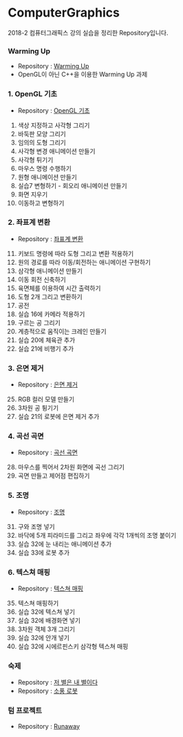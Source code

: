 # ComputerGraphics
2018-2 컴퓨터그래픽스 강의 실습을 정리한 Repository입니다.

### Warming Up
- Repository : [Warming Up](https://github.com/hajeongyeon/ComputerGraphics/tree/master/Warming%20Up)
- OpenGL이 아닌 C++을 이용한 Warming Up 과제

### 1. OpenGL 기초
- Repository : [OpenGL 기초](https://github.com/hajeongyeon/ComputerGraphics/tree/master/1.%20OpenGL%20%EA%B8%B0%EC%B4%88)
1. 색상 지정하고 사각형 그리기
2. 바둑판 모양 그리기
3. 임의의 도형 그리기
4. 사각형 변경 애니메이션 만들기
5. 사각형 튀기기
6. 마우스 명령 수행하기
7. 원형 애니메이션 만들기
8. 실습7 변형하기 - 회오리 애니메이션 만들기
9. 화면 지우기
10. 이동하고 변형하기

### 2. 좌표계 변환
- Repository : [좌표계 변환](https://github.com/hajeongyeon/ComputerGraphics/tree/master/2.%20%EC%A2%8C%ED%91%9C%EA%B3%84%20%EB%B3%80%ED%99%98)
11. 키보드 명령에 따라 도형 그리고 변환 적용하기
12. 원의 경로를 따라 이동/회전하는 애니메이션 구현하기
13. 삼각형 애니메이션 만들기
14. 이동 회전 신축하기
15. 육면체를 이용하여 시간 출력하기
16. 도형 2개 그리고 변환하기
17. 공전
18. 실습 16에 카메라 적용하기
19. 구르는 공 그리기
20. 계층적으로 움직이는 크레인 만들기
21. 실습 20에 체육관 추가
22. 실습 21에 비행기 추가

### 3. 은면 제거
- Repository : [은면 제거](https://github.com/hajeongyeon/ComputerGraphics/tree/master/3.%20%EC%9D%80%EB%A9%B4%20%EC%A0%9C%EA%B1%B0)
25. RGB 컬러 모델 만들기
26. 3차원 공 튕기기
27. 실습 21의 로봇에 은면 제거 추가

### 4. 곡선 곡면
- Repository : [곡선 곡면](https://github.com/hajeongyeon/ComputerGraphics/tree/master/4.%20%EA%B3%A1%EC%84%A0%20%EA%B3%A1%EB%A9%B4)
28. 마우스를 찍어서 2차원 화면에 곡선 그리기
29. 곡면 만들고 제어점 편집하기

### 5. 조명
- Repository : [조명](https://github.com/hajeongyeon/ComputerGraphics/tree/master/5.%20%EC%A1%B0%EB%AA%85)
31. 구와 조명 넣기
32. 바닥에 5개 피라미드를 그리고 좌우에 각각 1개씩의 조명 붙이기
33. 실습 32에 눈 내리는 애니메이션 추가
34. 실습 33에 로봇 추가

### 6. 텍스쳐 매핑
- Repository : [텍스쳐 매핑](https://github.com/hajeongyeon/ComputerGraphics/tree/master/6.%20%ED%85%8D%EC%8A%A4%EC%B3%90%20%EB%A7%A4%ED%95%91)
35. 텍스쳐 매핑하기
36. 실습 32에 텍스쳐 넣기
37. 실습 32에 배경화면 넣기
38. 3차원 객체 3개 그리기
39. 실습 32에 안개 넣기
40. 실습 32에 시에르핀스키 삼각형 텍스쳐 매핑

### 숙제
- Repository : [저 별은 내 별이다](https://github.com/hajeongyeon/ComputerGraphics/tree/master/%EC%88%99%EC%A0%9C/1.%20%EC%A0%80%20%EB%B3%84%EC%9D%80%20%EB%82%B4%20%EB%B3%84%EC%9D%B4%EB%8B%A4)
- Repository : [소풍 로봇](https://github.com/hajeongyeon/ComputerGraphics/tree/master/%EC%88%99%EC%A0%9C/2.%20%EC%86%8C%ED%92%8D%20%EB%A1%9C%EB%B4%87)

### 텀 프로젝트
- Repository : [Runaway](https://github.com/leehyerin/2018_Runnerway)
